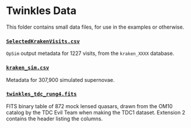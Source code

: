 # Twinkles Data

This folder contains small data files, for use in the examples or
otherwise.

### [`SelectedKrakenVisits.csv`](SelectedKrakenVisits.csv)

`OpSim` output metadata for 1227 visits, from the `kraken_XXXX` database.

### [`kraken_sim.csv`](kraken_sim.csv)

Metadata for 307,900 simulated supernovae.

### [`twinkles_tdc_rung4.fits`](twinkles_tdc_rung4.fits)

FITS binary table of 872 mock lensed quasars, drawn from the OM10 catalog by the TDC Evil Team when making the TDC1 dataset. Extension 2 contains the header listing the columns.
